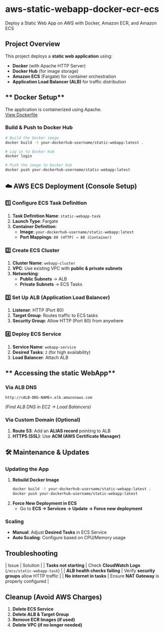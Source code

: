 # aws-static-webapp-docker-ecr-ecs
Deploy a Static Web App on AWS with Docker, Amazon ECR, and Amazon ECS

## **Project Overview**
This project deploys a **static web application** using:
- **Docker** (with Apache HTTP Server)  
- **Docker Hub** (for image storage)  
- **Amazon ECS** (Fargate) for container orchestration  
- **Application Load Balancer (ALB)** for traffic distribution  

## ** Docker Setup**
The application is containerized using Apache.  
 [View Dockerfile](./Jupiter-website/Dockerfile)

### **Build & Push to Docker Hub**
```bash
# Build the Docker image
docker build -t your-dockerhub-username/static-webapp:latest .

# Log in to Docker Hub
docker login

# Push the image to Docker Hub
docker push your-dockerhub-username/static-webapp:latest
```

## **☁️ AWS ECS Deployment (Console Setup)**
### **1️⃣ Configure ECS Task Definition**
1. **Task Definition Name**: `static-webapp-task`  
2. **Launch Type**: Fargate  
3. **Container Definition**:
   - **Image**: `your-dockerhub-username/static-webapp:latest`  
   - **Port Mappings**: `80 (HTTP) → 80 (Container)`  

### **2️⃣ Create ECS Cluster**
1. **Cluster Name**: `webapp-cluster`  
2. **VPC**: Use existing VPC with **public & private subnets**  
3. **Networking**:  
   - **Public Subnets** → ALB  
   - **Private Subnets** → ECS Tasks  

### **3️⃣ Set Up ALB (Application Load Balancer)**
1. **Listener**: HTTP (Port 80)  
2. **Target Group**: Routes traffic to ECS tasks  
3. **Security Group**: Allow HTTP (Port 80) from anywhere  

### **4️⃣ Deploy ECS Service**
1. **Service Name**: `webapp-service`  
2. **Desired Tasks**: `2` (for high availability)  
3. **Load Balancer**: Attach ALB  

## ** Accessing the static WebApp**
### **Via ALB DNS**
```
http://<ALB-DNS-NAME>.elb.amazonaws.com
```
*(Find ALB DNS in EC2 → Load Balancers)*  

### **Via Custom Domain (Optional)**
1. **Route 53**: Add an **ALIAS record** pointing to ALB  
2. **HTTPS (SSL)**: Use **ACM (AWS Certificate Manager)**  

## **🛠 Maintenance & Updates**
### **Updating the App**
1. **Rebuild Docker Image**  
   ```bash
   docker build -t your-dockerhub-username/static-webapp:latest .
   docker push your-dockerhub-username/static-webapp:latest
   ```
2. **Force New Deployment in ECS**  
   - Go to **ECS → Services → Update → Force new deployment**  

### **Scaling**
- **Manual**: Adjust **Desired Tasks** in ECS Service  
- **Auto Scaling**: Configure based on CPU/Memory usage  

## **Troubleshooting**
| Issue |                                                                Solution |
| **Tasks not starting** |                                Check **CloudWatch Logs** (`/ecs/static-webapp-task`) |
| **ALB health checks failing** |                         Verify **security groups** allow HTTP traffic |
| **No internet in tasks** |                              Ensure **NAT Gateway** is properly configured |

## **Cleanup (Avoid AWS Charges)**
1. **Delete ECS Service**  
2. **Delete ALB & Target Group**  
3. **Remove ECR Images (if used)**  
4. **Delete VPC (if no longer needed)**  
